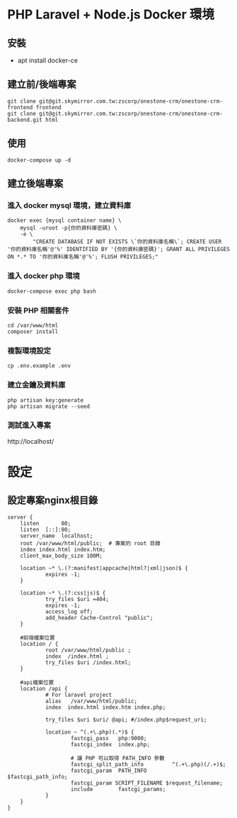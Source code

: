# PHP Laravel  + Node.js Docker 環境

## 安裝
* apt install docker-ce

## 建立前/後端專案
```
git clone git@git.skymirror.com.tw:zscorp/onestone-crm/onestone-crm-frontend frontend
git clone git@git.skymirror.com.tw:zscorp/onestone-crm/onestone-crm-backend.git html
```
## 使用

```
docker-compose up -d
```

## 建立後端專案

### 進入 docker mysql 環境，建立資料庫
```
docker exec {mysql container name} \
    mysql -uroot -p{你的資料庫密碼} \
    -e \
		"CREATE DATABASE IF NOT EXISTS \`你的資料庫名稱\`; CREATE USER '你的資料庫名稱'@'%' IDENTIFIED BY '{你的資料庫密碼}'; GRANT ALL PRIVILEGES ON *.* TO '你的資料庫名稱'@'%'; FLUSH PRIVILEGES;"
```

### 進入 docker php 環境

```
docker-compose exec php bash
```
### 安裝 PHP 相關套件

```
cd /var/www/html
composer install

```
### 複製環境設定

```
cp .env.example .env
```
### 建立金鑰及資料庫
```
php artisan key:generate 
php artisan migrate --seed
```


### 測試進入專案
http://localhost/

# 設定
## 設定專案nginx根目錄

```nginx
server {
	listen       80;
	listen  [::]:80;
	server_name  localhost;
	root /var/www/html/public;  # 專案的 root 目錄
	index index.html index.htm;
	client_max_body_size 100M;
	
	location ~* \.(?:manifest|appcache|html?|xml|json)$ {
			expires -1;
	}

	location ~* \.(?:css|js)$ {
			try_files $uri =404;
			expires -1;
			access_log off;
			add_header Cache-Control "public";
	}

	#前端檔案位置
	location / {
			root /var/www/html/public ;
			index  /index.html ;
			try_files $uri /index.html;
	}

	#api檔案位置
	location /api {
			# For laravel project
			alias   /var/www/html/public; 
			index  index.html index.htm index.php;

			try_files $uri $uri/ @api; #/index.php$request_uri;

			location ~ ^(.+\.php)(.*)$ {
					fastcgi_pass   php:9000;
					fastcgi_index  index.php;

					# 讓 PHP 可以取得 PATH_INFO 參數
					fastcgi_split_path_info         ^(.+\.php)(/.+)$;
					fastcgi_param  PATH_INFO        $fastcgi_path_info;
					fastcgi_param SCRIPT_FILENAME $request_filename;
					include        fastcgi_params;
			}
	}
}
```
